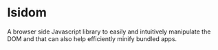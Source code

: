 # Isidom
A browser side Javascript library to easily and intuitively manipulate the DOM and that can also help efficiently minify bundled apps.